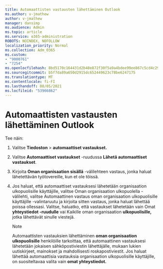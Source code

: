 ```yaml
---
title: Automaattisten vastausten lähettäminen Outlook
ms.author: v-jmathew
author: v-jmathew
manager: dansimp
ms.audience: Admin
ms.topic: article
ms.service: o365-administration
ROBOTS: NOINDEX, NOFOLLOW
localization_priority: Normal
ms.collection: Adm_O365
ms.custom:
- "9000761"
- "7254"
ms.openlocfilehash: 8bd5170c164431d2b48e872f30f5a9a4bdee99ee867c5cd4c290f4abf1bc35ca
ms.sourcegitcommit: b5f7da89a650d2915dc652449623c78be6247175
ms.translationtype: MT
ms.contentlocale: fi-FI
ms.lasthandoff: 08/05/2021
ms.locfileid: "53966862"
---
```

# <a name="send-automatic-replies-from-outlook"></a>Automaattisten vastausten lähettäminen Outlook

Tee näin:

1. Valitse **Tiedoston**  >  **automaattiset vastaukset.**
2. Valitse **Automaattiset vastaukset** -ruudussa **Lähetä automaattiset vastaukset**.
3. Kirjoita **Oman organisaation sisällä** -välilehteen vastaus, jonka haluat lähetettävän työtovereille, kun et ole töissä.
4. Jos haluat, että automaattiset vastauksesi lähetetään organisaation ulkopuolisille käyttäjille,  valitse Oman organisaation  ulkopuolella -välilehti, valitse Automaattinen vastaus oman organisaation ulkopuolisille käyttäjille -valintaruutu ja kirjoita sitten vastaus, jonka haluat lähettää poissa ollessasi. Valitse, haluatko, että vastaukset lähetetään vain Omat **yhteystiedot -ruudulle** vai Kaikille oman organisaation **ulkopuolisille,** jotka lähettävät sinulle viestejä.

    > [!NOTE]
    > Automaattisten vastauksien lähettäminen **oman organisaation ulkopuolisille** henkilöille tarkoittaa, että automaattinen vastauksesi lähetetään jokaisen sähköpostiviestin lähettäjälle, mukaan lukien uutiskirjeet, mainokset ja mahdollisesti roskapostiviestit. Jos haluat lähettää automaattisia vastauksia organisaation ulkopuolisille käyttäjille, on suositeltavaa valita vain **omat yhteystiedot.**
